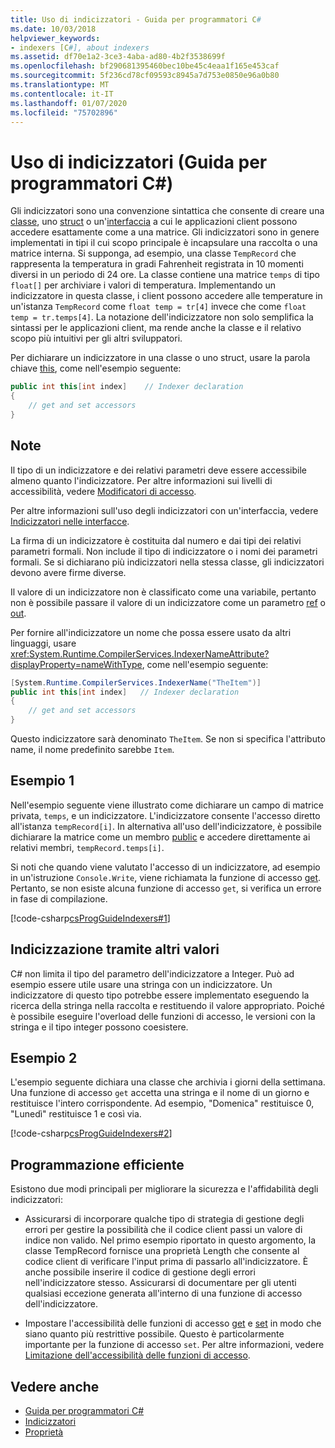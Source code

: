 ```yaml
---
title: Uso di indicizzatori - Guida per programmatori C#
ms.date: 10/03/2018
helpviewer_keywords:
- indexers [C#], about indexers
ms.assetid: df70e1a2-3ce3-4aba-ad80-4b2f3538699f
ms.openlocfilehash: bf290681395460bec10be45c4eaa1f165e453caf
ms.sourcegitcommit: 5f236cd78cf09593c8945a7d753e0850e96a0b80
ms.translationtype: MT
ms.contentlocale: it-IT
ms.lasthandoff: 01/07/2020
ms.locfileid: "75702896"
---
```

# <a name="using-indexers-c-programming-guide"></a>Uso di indicizzatori (Guida per programmatori C#)

Gli indicizzatori sono una convenzione sintattica che consente di creare una [classe](../../language-reference/keywords/class.md), uno [struct](../../language-reference/keywords/struct.md) o un'[interfaccia](../../language-reference/keywords/interface.md) a cui le applicazioni client possono accedere esattamente come a una matrice. Gli indicizzatori sono in genere implementati in tipi il cui scopo principale è incapsulare una raccolta o una matrice interna. Si supponga, ad esempio, una classe `TempRecord` che rappresenta la temperatura in gradi Fahrenheit registrata in 10 momenti diversi in un periodo di 24 ore. La classe contiene una matrice `temps` di tipo `float[]` per archiviare i valori di temperatura. Implementando un indicizzatore in questa classe, i client possono accedere alle temperature in un'istanza `TempRecord` come `float temp = tr[4]` invece che come `float temp = tr.temps[4]`. La notazione dell'indicizzatore non solo semplifica la sintassi per le applicazioni client, ma rende anche la classe e il relativo scopo più intuitivi per gli altri sviluppatori.  
  
Per dichiarare un indicizzatore in una classe o uno struct, usare la parola chiave [this](../../language-reference/keywords/this.md), come nell'esempio seguente:

```csharp
public int this[int index]    // Indexer declaration  
{  
    // get and set accessors  
}  
```

## <a name="remarks"></a>Note

Il tipo di un indicizzatore e dei relativi parametri deve essere accessibile almeno quanto l'indicizzatore. Per altre informazioni sui livelli di accessibilità, vedere [Modificatori di accesso](../../language-reference/keywords/access-modifiers.md).  
  
 Per altre informazioni sull'uso degli indicizzatori con un'interfaccia, vedere [Indicizzatori nelle interfacce](./indexers-in-interfaces.md).  
  
 La firma di un indicizzatore è costituita dal numero e dai tipi dei relativi parametri formali. Non include il tipo di indicizzatore o i nomi dei parametri formali. Se si dichiarano più indicizzatori nella stessa classe, gli indicizzatori devono avere firme diverse.  
  
 Il valore di un indicizzatore non è classificato come una variabile, pertanto non è possibile passare il valore di un indicizzatore come un parametro [ref](../../language-reference/keywords/ref.md) o [out](../../language-reference/keywords/out-parameter-modifier.md).  
  
 Per fornire all'indicizzatore un nome che possa essere usato da altri linguaggi, usare <xref:System.Runtime.CompilerServices.IndexerNameAttribute?displayProperty=nameWithType>, come nell'esempio seguente:  

```csharp
[System.Runtime.CompilerServices.IndexerName("TheItem")]  
public int this[int index]   // Indexer declaration  
{
    // get and set accessors  
}  
```

Questo indicizzatore sarà denominato `TheItem`. Se non si specifica l'attributo name, il nome predefinito sarebbe `Item`.  
  
## <a name="example-1"></a>Esempio 1  
  
Nell'esempio seguente viene illustrato come dichiarare un campo di matrice privata, `temps`, e un indicizzatore. L'indicizzatore consente l'accesso diretto all'istanza `tempRecord[i]`. In alternativa all'uso dell'indicizzatore, è possibile dichiarare la matrice come un membro [public](../../language-reference/keywords/public.md) e accedere direttamente ai relativi membri, `tempRecord.temps[i]`.  
  
 Si noti che quando viene valutato l'accesso di un indicizzatore, ad esempio in un'istruzione `Console.Write`, viene richiamata la funzione di accesso [get](../../language-reference/keywords/get.md). Pertanto, se non esiste alcuna funzione di accesso `get`, si verifica un errore in fase di compilazione.  
  
 [!code-csharp[csProgGuideIndexers#1](~/samples/snippets/csharp/VS_Snippets_VBCSharp/csProgGuideIndexers/CS/Indexers.cs#1)]  
  
## <a name="indexing-using-other-values"></a>Indicizzazione tramite altri valori

C# non limita il tipo del parametro dell'indicizzatore a Integer. Può ad esempio essere utile usare una stringa con un indicizzatore. Un indicizzatore di questo tipo potrebbe essere implementato eseguendo la ricerca della stringa nella raccolta e restituendo il valore appropriato. Poiché è possibile eseguire l'overload delle funzioni di accesso, le versioni con la stringa e il tipo integer possono coesistere.  
  
## <a name="example-2"></a>Esempio 2  
  
L'esempio seguente dichiara una classe che archivia i giorni della settimana. Una funzione di accesso `get` accetta una stringa e il nome di un giorno e restituisce l'intero corrispondente. Ad esempio, "Domenica" restituisce 0, "Lunedì" restituisce 1 e così via.  
  
 [!code-csharp[csProgGuideIndexers#2](~/samples/snippets/csharp/VS_Snippets_VBCSharp/csProgGuideIndexers/CS/Indexers.cs#2)]  
  
## <a name="robust-programming"></a>Programmazione efficiente

 Esistono due modi principali per migliorare la sicurezza e l'affidabilità degli indicizzatori:  
  
- Assicurarsi di incorporare qualche tipo di strategia di gestione degli errori per gestire la possibilità che il codice client passi un valore di indice non valido. Nel primo esempio riportato in questo argomento, la classe TempRecord fornisce una proprietà Length che consente al codice client di verificare l'input prima di passarlo all'indicizzatore. È anche possibile inserire il codice di gestione degli errori nell'indicizzatore stesso. Assicurarsi di documentare per gli utenti qualsiasi eccezione generata all'interno di una funzione di accesso dell'indicizzatore.  
  
- Impostare l'accessibilità delle funzioni di accesso [get](../../language-reference/keywords/get.md) e [set](../../language-reference/keywords/set.md) in modo che siano quanto più restrittive possibile. Questo è particolarmente importante per la funzione di accesso `set`. Per altre informazioni, vedere [Limitazione dell'accessibilità delle funzioni di accesso](../classes-and-structs/restricting-accessor-accessibility.md).  
  
## <a name="see-also"></a>Vedere anche

- [Guida per programmatori C#](../index.md)
- [Indicizzatori](./index.md)
- [Proprietà](../classes-and-structs/properties.md)
